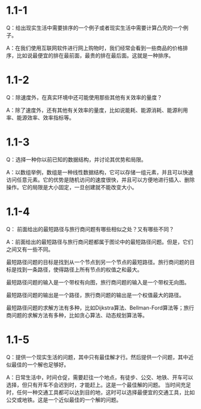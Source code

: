 # 1.1-1
Q：给出现实生活中需要排序的一个例子或者现实生活中需要计算凸壳的一个例子。

A：在我们使用互联网软件进行网上购物时，我们经常会看到一些商品的价格排序，比如说最便宜的排在最前面，最贵的排在最后面。这就是一种排序。

# 1.1-2
Q：除速度外，在真实环境中还可能使用那些其他有关效率的量度？

A：除了速度外，还有其他有关效率的量度，比如说能耗、能源消耗、能源利用率、能源效率、效率指标等。

# 1.1-3

Q：选择一种你以前已知的数据结构，并讨论其优势和局限。

A：以数组举例，数组是一种线性数据结构，它可以存储一组元素，并且可以快速访问任意元素。它的优势是随机访问的速度很快，并且可以方便地进行插入、删除操作。它的局限是大小固定，一旦创建就不能改变大小。

# 1.1-4

Q： 前面给出的最短路径与旅行商问题有哪些相似之处？又有哪些不同？

A：前面给出的最短路径与旅行商问题都属于图论中的最短路径问题。但是，它们之间又有一些不同。

最短路径问题的目标是找到从一个节点到另一个节点的最短路径。旅行商问题的目标是找到一条路径，使得路径上所有节点的权值之和最大。

最短路径问题的输入是一个带权有向图，旅行商问题的输入是一个带权无向图。

最短路径问题的输出是一个路径，旅行商问题的输出是一个权值最大的路径。

最短路径问题的求解方法有多种，比如Dijkstra算法、Bellman-Ford算法等；旅行商问题的求解方法有多种，比如贪心算法、动态规划算法等。

# 1.1-5

Q：提供一个现实生活的问题，其中只有最佳解才行。然后提供一个问题，其中近似最佳的一个解也足够好。

A：日常生活中，时间仓促，需要赶往一个地点，有徒步、公交、地铁、开车可以选择，但只有开车不会迟到时，才能赶上。这是一个最佳解的问题。
当时间充足时，任何一种交通工具都可以达到目的地，这时可以选择最便宜的交通工具，比如公交或地铁。这是一个近似最佳的一个解的问题。